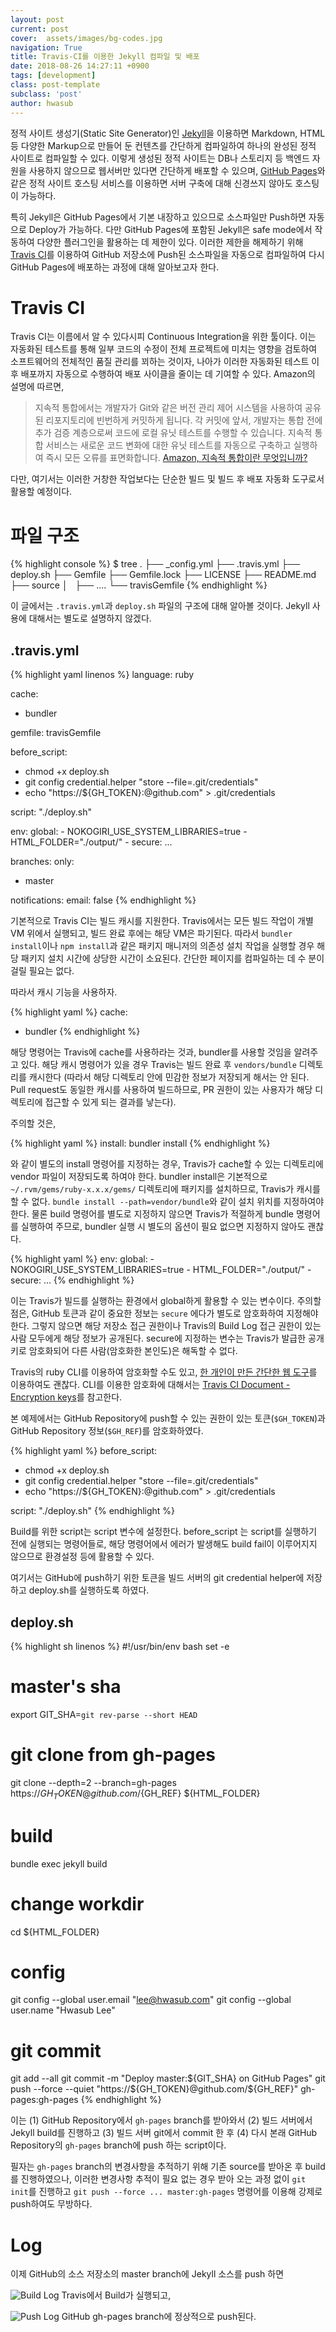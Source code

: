 ```yaml
---
layout: post
current: post
cover:  assets/images/bg-codes.jpg
navigation: True
title: Travis-CI를 이용한 Jekyll 컴파일 및 배포
date: 2018-08-26 14:27:11 +0900
tags: [development]
class: post-template
subclass: 'post'
author: hwasub
---
```


정적 사이트 생성기(Static Site Generator)인 [Jekyll](https://jekyllrb.com/)을 이용하면 Markdown, HTML 등 다양한 Markup으로 만들어 둔 컨텐츠를 간단하게 컴파일하여 하나의 완성된 정적 사이트로 컴파일할 수 있다. 이렇게 생성된 정적 사이트는 DB나 스토리지 등 백엔드 자원을 사용하지 않으므로 웹서버만 있다면 간단하게 배포할 수 있으며, [GitHub Pages](https://pages.github.com/)와 같은 정적 사이트 호스팅 서비스를 이용하면 서버 구축에 대해 신경쓰지 않아도 호스팅이 가능하다.

특히 Jekyll은 GitHub Pages에서 기본 내장하고 있으므로 소스파일만 Push하면 자동으로 Deploy가 가능하다. 다만 GitHub Pages에 포함된 Jekyll은 safe mode에서 작동하여 다양한 플러그인을 활용하는 데 제한이 있다. 이러한 제한을 해제하기 위해 [Travis CI](https://www.travis-ci.org/)를 이용하여 GitHub 저장소에 Push된 소스파일을 자동으로 컴파일하여 다시 GitHub Pages에 배포하는 과정에 대해 알아보고자 한다.

# Travis CI

Travis CI는 이름에서 알 수 있다시피 Continuous Integration을 위한 툴이다. 이는 자동화된 테스트를 통해 일부 코드의 수정이 전체 프로젝트에 미치는 영향을 검토하여 소프트웨어의 전체적인 품질 관리를 꾀하는 것이자, 나아가 이러한 자동화된 테스트 이후 배포까지 자동으로 수행하여 배포 사이클을 줄이는 데 기여할 수 있다. Amazon의 설명에 따르면,

> 지속적 통합에서는 개발자가 Git와 같은 버전 관리 제어 시스템을 사용하여 공유된 리포지토리에 빈번하게 커밋하게 됩니다. 각 커밋에 앞서, 개발자는 통합 전에 추가 검증 계층으로써 코드에 로컬 유닛 테스트를 수행할 수 있습니다. 지속적 통합 서비스는 새로운 코드 변화에 대한 유닛 테스트를 자동으로 구축하고 실행하여 즉시 모든 오류를 표면화합니다. [Amazon, 지속적 통합이란 무엇입니까?](https://aws.amazon.com/ko/devops/continuous-integration/)

다만, 여기서는 이러한 거창한 작업보다는 단순한 빌드 및 빌드 후 배포 자동화 도구로서 활용할 예정이다.

# 파일 구조
{% highlight console %}
$ tree
.
├── _config.yml
├── .travis.yml
├── deploy.sh
├── Gemfile
├── Gemfile.lock
├── LICENSE
├── README.md
├── source
│   ├── ....
└── travisGemfile
{% endhighlight %}

이 글에서는 `.travis.yml`과 `deploy.sh` 파일의 구조에 대해 알아볼 것이다. Jekyll 사용에 대해서는 별도로 설명하지 않겠다.

## .travis.yml

{% highlight yaml linenos %}
language: ruby

cache:
  - bundler

gemfile: travisGemfile

before_script:
- chmod +x deploy.sh
- git config credential.helper "store --file=.git/credentials"
- echo "https://${GH_TOKEN}:@github.com" > .git/credentials

script: "./deploy.sh"

env:
  global:
    - NOKOGIRI_USE_SYSTEM_LIBRARIES=true
    - HTML_FOLDER="./output/"
    - secure: ...

branches:
  only:
  - master

notifications:
  email: false
{% endhighlight %}

기본적으로 Travis CI는 빌드 캐시를 지원한다. Travis에서는 모든 빌드 작업이 개별 VM 위에서 실행되고, 빌드 완료 후에는 해당 VM은 파기된다. 따라서 `bundler install`이나 `npm install`과 같은 패키지 매니저의 의존성 설치 작업을 실행할 경우 해당 패키지 설치 시간에 상당한 시간이 소요된다. 간단한 페이지를 컴파일하는 데 수 분이 걸릴 필요는 없다.

따라서 캐시 기능을 사용하자.

{% highlight yaml %}
cache:
  - bundler
{% endhighlight %}

해당 명령어는 Travis에 cache를 사용하라는 것과, bundler를 사용할 것임을 알려주고 있다. 해당 캐시 명령어가 있을 경우 Travis는 빌드 완료 후 `vendors/bundle` 디렉토리를 캐시한다 (따라서 해당 디렉토리 안에 민감한 정보가 저장되게 해서는 안 된다. Pull request도 동일한 캐시를 사용하여 빌드하므로, PR 권한이 있는 사용자가 해당 디렉토리에 접근할 수 있게 되는 결과를 낳는다). 

주의할 것은,

{% highlight yaml %}
install: bundler install
{% endhighlight %}

와 같이 별도의 install 명령어를 지정하는 경우, Travis가 cache할 수 있는 디렉토리에 vendor 파일이 저장되도록 하여야 한다. bundler install은 기본적으로 `~/.rvm/gems/ruby-x.x.x/gems/` 디렉토리에 패키지를 설치하므로, Travis가 캐시를 할 수 없다. `bundle install --path=vendor/bundle`와 같이 설치 위치를 지정하여야 한다. 물론 build 명령어를 별도로 지정하지 않으면 Travis가 적절하게 bundle 명령어를 실행하여 주므로, bundler 실행 시 별도의 옵션이 필요 없으면 지정하지 않아도 괜찮다.

{% highlight yaml %}
env:
  global:
    - NOKOGIRI_USE_SYSTEM_LIBRARIES=true
    - HTML_FOLDER="./output/"
    - secure: ...
{% endhighlight %}

이는 Travis가 빌드를 실행하는 환경에서 global하게 활용할 수 있는 변수이다. 주의할 점은, GitHub 토큰과 같이 중요한 정보는 `secure` 에다가 별도로 암호화하여 지정해야 한다. 그렇지 않으면 해당 저장소 접근 권한이나 Travis의 Build Log 접근 권한이 있는 사람 모두에게 해당 정보가 공개된다. secure에 지정하는 변수는 Travis가 발급한 공개키로 암호화되어 다른 사람(암호화한 본인도)은 해독할 수 없다.

Travis의 ruby CLI를 이용하여 암호화할 수도 있고, [한 개인이 만든 간단한 웹 도구](http://rkh.github.io/travis-encrypt/public/index.html)를 이용하여도 괜찮다. CLI를 이용한 암호화에 대해서는 [Travis CI Document - Encryption keys](https://docs.travis-ci.com/user/encryption-keys/)를 참고한다.

본 예제에서는 GitHub Repository에 push할 수 있는 권한이 있는 토큰(`$GH_TOKEN`)과 GitHub Repository 정보(`$GH_REF`)를 암호화하였다.

{% highlight yaml %}
before_script:
  - chmod +x deploy.sh
  - git config credential.helper "store --file=.git/credentials"
  - echo "https://${GH_TOKEN}:@github.com" > .git/credentials

script: "./deploy.sh"
{% endhighlight %}

Build를 위한 script는 script 변수에 설정한다. before_script 는 script를 실행하기 전에 실행되는 명령어들로, 해당 명령어에서 에러가 발생해도 build fail이 이루어지지 않으므로 환경설정 등에 활용할 수 있다.

여기서는 GitHub에 push하기 위한 토큰을 빌드 서버의 git credential helper에 저장하고 deploy.sh를 실행하도록 하였다.

## deploy.sh

{% highlight sh linenos %}
#!/usr/bin/env bash
set -e

# master's sha
export GIT_SHA=`git rev-parse --short HEAD`

# git clone from gh-pages
git clone --depth=2 --branch=gh-pages https://${GH_TOKEN}@github.com/${GH_REF} ${HTML_FOLDER}

# build
bundle exec jekyll build

# change workdir
cd ${HTML_FOLDER}

# config
git config --global user.email "lee@hwasub.com"
git config --global user.name "Hwasub Lee"

# git commit
git add --all
git commit -m "Deploy master:${GIT_SHA} on GitHub Pages"
git push --force --quiet "https://${GH_TOKEN}@github.com/${GH_REF}" gh-pages:gh-pages
{% endhighlight %}

이는 (1) GitHub Repository에서 `gh-pages` branch를 받아와서 (2) 빌드 서버에서 Jekyll build를 진행하고 (3) 빌드 서버 git에서 commit 한 후 (4) 다시 본래 GitHub Repository의 `gh-pages` branch에 push 하는 script이다.

필자는 `gh-pages` branch의 변경사항을 추적하기 위해 기존 source를 받아온 후 build를 진행하였으나, 이러한 변경사항 추적이 필요 없는 경우 받아 오는 과정 없이 `git init`를 진행하고 `git push --force ... master:gh-pages` 명령어를 이용해 강제로 push하여도 무방하다.

# Log

이제 GitHub의 소스 저장소의 master branch에 Jekyll 소스를 push 하면

![Build Log](/assets/images/2018/0826-build-log.jpg "Bulid Log")
Travis에서 Build가 실행되고,

![Push Log](/assets/images/2018/0826-push-log.jpg "Push Log")
GitHub gh-pages branch에 정상적으로 push된다.
